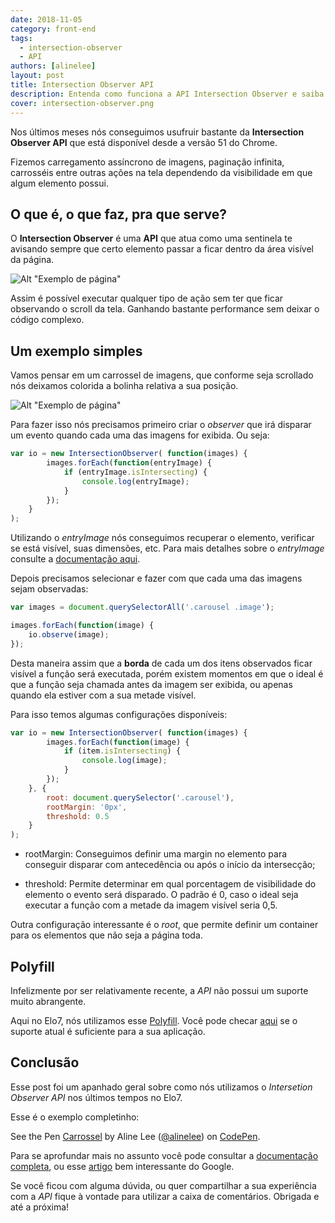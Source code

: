 ```yaml
---
date: 2018-11-05
category: front-end
tags:
  - intersection-observer
  - API
authors: [alinelee]
layout: post
title: Intersection Observer API
description: Entenda como funciona a API Intersection Observer e saiba como nós aplicamos essa API aqui no Elo7.
cover: intersection-observer.png
---
```


Nos últimos meses nós conseguimos usufruir bastante da **Intersection Observer API** que está disponível desde a versão 51 do Chrome.

Fizemos carregamento assíncrono de imagens, paginação infinita, carrosséis entre outras ações na tela dependendo da visibilidade em que algum elemento possui.

## O que é, o que faz, pra que serve?

O **Intersection Observer** é uma **API** que atua como uma sentinela te avisando sempre que certo elemento passar a ficar dentro da área visível da página.

![Alt "Exemplo de página"](../images/intersection-observer-page.png)

Assim é possível executar qualquer tipo de ação sem ter que ficar observando o scroll da tela. Ganhando bastante performance sem deixar o código complexo.


## Um exemplo simples

Vamos pensar em um carrossel de imagens, que conforme seja scrollado nós deixamos colorida a bolinha relativa a sua posição.

![Alt "Exemplo de página"](../images/intersection-observer-carrossel.gif)

Para fazer isso nós precisamos primeiro criar o *observer* que irá disparar um evento quando cada uma das imagens for exibida. Ou seja:

```js
var io = new IntersectionObserver( function(images) {
		images.forEach(function(entryImage) {
			if (entryImage.isIntersecting) {
				console.log(entryImage);
			}
		});
	}
);
```

Utilizando o *entryImage* nós conseguimos recuperar o elemento, verificar se está visível, suas dimensões, etc. Para mais detalhes sobre o *entryImage* consulte a [documentação aqui]( https://developer.mozilla.org/en-US/docs/Web/API/IntersectionObserverEntry).


Depois precisamos selecionar e fazer com que cada uma das imagens sejam observadas:

```js
var images = document.querySelectorAll('.carousel .image');

images.forEach(function(image) {
	io.observe(image);
});

```

Desta maneira assim que a **borda** de cada um dos itens observados ficar visível a função será executada, porém existem momentos em que o ideal é que a função seja chamada antes da imagem ser exibida, ou apenas quando ela estiver com a sua metade visível.

Para isso temos algumas configurações disponíveis:

```js
var io = new IntersectionObserver( function(images) {
		images.forEach(function(image) {
			if (item.isIntersecting) {
				console.log(image);
			}
		});
	}, {
		root: document.querySelector('.carousel'),
		rootMargin: '0px',
		threshold: 0.5
	}
);
```

- rootMargin: Conseguimos definir uma margin no elemento para conseguir disparar com antecedência ou após o início da intersecção;

- threshold: Permite determinar em qual porcentagem de visibilidade do elemento o evento será disparado. O padrão é 0, caso o ideal seja executar a função com a metade da imagem visível  seria 0,5.

Outra configuração interessante é o *root*, que permite definir um container para os elementos que não seja a página toda.


## Polyfill

Infelizmente por ser relativamente recente, a *API* não possui um suporte muito abrangente.

Aqui no Elo7, nós utilizamos esse [Polyfill](https://github.com/w3c/IntersectionObserver/tree/master/polyfill). Você pode checar [aqui](https://caniuse.com/#feat=intersectionobserver) se o suporte atual é suficiente para a sua aplicação.

## Conclusão

Esse post foi um apanhado geral sobre como nós utilizamos o *Intersetion Observer API* nos últimos tempos no Elo7.

Esse é o exemplo completinho:
<p data-height="392" data-theme-id="0" data-slug-hash="bQdGOw" data-default-tab="result" data-user="alinelee" data-pen-title="Carrossel" class="codepen">See the Pen <a href="https://codepen.io/alinelee/pen/bQdGOw/">Carrossel</a> by Aline Lee (<a href="https://codepen.io/alinelee">@alinelee</a>) on <a href="https://codepen.io">CodePen</a>.</p>
<script async src="https://static.codepen.io/assets/embed/ei.js"></script>

Para se aprofundar mais no assunto você pode consultar a [documentação completa](https://developer.mozilla.org/en-US/docs/Web/API/Intersection_Observer_API), ou esse [artigo](https://developers.google.com/web/updates/2016/04/intersectionobserver) bem interessante do Google.

Se você ficou com alguma dúvida, ou quer compartilhar a sua experiência com a *API* fique à vontade para utilizar a caixa de comentários. Obrigada e até a próxima!
